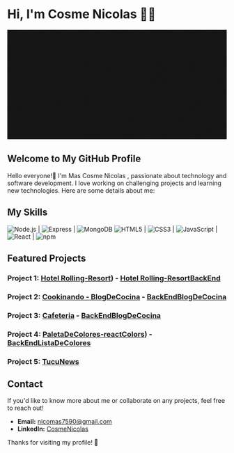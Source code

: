 <div>
  <h1>Hi, I'm Cosme Nicolas 👨‍💻</h1>
</div>

<img src="banner-animado.gif">

## Welcome to My GitHub Profile
Hello everyone!👋 I'm Mas Cosme Nicolas , passionate about technology and software development. I love working on challenging projects and learning new technologies. Here are some details about me:

## My Skills

![Node.js](https://img.icons8.com/color/50/000000/nodejs.png) | ![Express](https://img.icons8.com/50/000000/express-js.png) | ![MongoDB](https://img.icons8.com/color/50/000000/mongodb.png)
![HTML5](https://img.icons8.com/color/50/000000/html-5.png) | ![CSS3](https://img.icons8.com/color/50/000000/css3.png) | ![JavaScript](https://img.icons8.com/color/50/000000/javascript.png) | ![React](https://img.icons8.com/color/50/000000/react-native.png) | ![npm](https://img.icons8.com/color/50/000000/npm.png)
## Featured Projects

### Project 1: [Hotel Rolling-Resort](https://github.com/CosmeNicolas/ProyectoHotelFrontEnd)) - [Hotel Rolling-ResortBackEnd](https://github.com/CosmeNicolas/proyectoHotelBackEnd)

### Project 2: [Cookinando - BlogDeCocina](https://github.com/CosmeNicolas/cookinando-blogDeCocina) - [BackEndBlogDeCocina](https://github.com/CosmeNicolas/recetasBackEnd)

### Project 3: [Cafeteria](https://github.com/CosmeNicolas/cookinando-blogDeCocina) - [BackEndBlogDeCocina](https://github.com/CosmeNicolas/recetasBackEnd)

### Project 4: [PaletaDeColores-reactColors](https://github.com/CosmeNicolas/react-colors)) - [BackEndListaDeColores](https://github.com/CosmeNicolas/BackListaDeColores)

### Project 5: [TucuNews](https://github.com/CosmeNicolas/tucuNewsCategoryCountry)


## Contact

If you'd like to know more about me or collaborate on any projects, feel free to reach out!

- **Email:** nicomas7590@gmail.com
- **LinkedIn:** [CosmeNicolas](https://www.linkedin.com/in/cosmenicolas/)

Thanks for visiting my profile! 🤙

